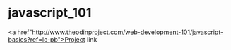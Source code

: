 # javascript_101

<a href"http://www.theodinproject.com/web-development-101/javascript-basics?ref=lc-pb">Project link</a>
